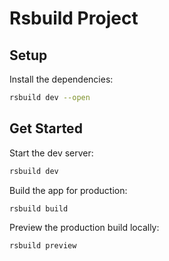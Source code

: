 # Rsbuild Project

## Setup

Install the dependencies:

```bash
rsbuild dev --open
```

## Get Started

Start the dev server:

```bash
rsbuild dev
```

Build the app for production:

```bash
rsbuild build
```

Preview the production build locally:

```bash
rsbuild preview
```
